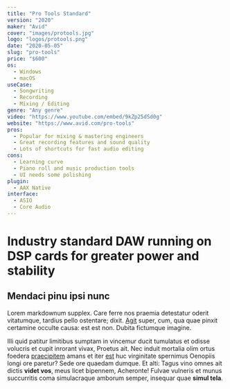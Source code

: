 ```yaml
---
title: "Pro Tools Standard"
version: "2020"
maker: "Avid"
cover: "images/protools.jpg"
logo: "logos/protools.png"
date: "2020-05-05"
slug: "pro-tools"
price: "$600"
os:
  - Windows
  - macOS
useCase:
  - Songwriting
  - Recording
  - Mixing / Editing
genre: "Any genre"
video: "https://www.youtube.com/embed/9kZp25dSd0g"
website: "https://www.avid.com/pro-tools"
pros:
  - Popular for mixing & mastering engineers
  - Great recording features and sound quality
  - Lots of shortcuts for fast audio editing
cons:
  - Learning curve
  - Piano roll and music production tools
  - UI needs some polishing
plugin:
  - AAX Native
interface:
  - ASIO
  - Core Audio
---
```


# Industry standard DAW running on DSP cards for greater power and stability

## Mendaci pinu ipsi nunc

Lorem markdownum supplex. Care ferre nos praemia detestatur oderit vitatumque,
tardius pello ostentare; dixit. [Agit](http://accessit.net/) super, cum, qua
quae pinxit certamine occulte causa: est est non. Dubita fictumque imagine.

Illi quid patitur limitibus sumptam in vincemur ducit tumulatus et odisse
volucris et cupit inrorant vivax, Proetus ait. Nec induit mortalia olim ortus
foedera [praecipitem](http://www.pontumferae.io/protinuset.html) amans et iter
[est](http://casuquefuit.io/murmurevestrum.aspx) huc virginitate spernimus
Oenopiis longi ore paretur? Sede ore quaedam dumque. Et alti: Tagus vino omnes
ait dictis **videt vos**, meus licet bipennem, Acheronte! Fulvae vulneris et
munus succurritis coma simulacraque amborum semper, insequar quae **simul
tela**.
